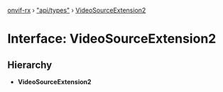 [onvif-rx](../README.md) › ["api/types"](../modules/_api_types_.md) › [VideoSourceExtension2](_api_types_.videosourceextension2.md)

# Interface: VideoSourceExtension2

## Hierarchy

* **VideoSourceExtension2**
